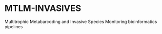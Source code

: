 # MTLM-INVASIVES
Multitrophic Metabarcoding and Invasive Species Monitoring bioinformatics pipelines
